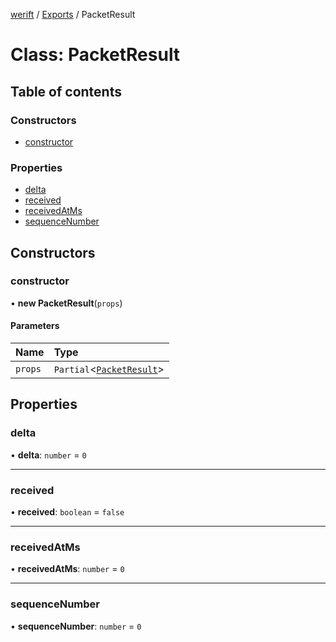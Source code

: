 [werift](../README.md) / [Exports](../modules.md) / PacketResult

# Class: PacketResult

## Table of contents

### Constructors

- [constructor](PacketResult.md#constructor)

### Properties

- [delta](PacketResult.md#delta)
- [received](PacketResult.md#received)
- [receivedAtMs](PacketResult.md#receivedatms)
- [sequenceNumber](PacketResult.md#sequencenumber)

## Constructors

### constructor

• **new PacketResult**(`props`)

#### Parameters

| Name | Type |
| :------ | :------ |
| `props` | `Partial`<[`PacketResult`](PacketResult.md)\> |

## Properties

### delta

• **delta**: `number` = `0`

___

### received

• **received**: `boolean` = `false`

___

### receivedAtMs

• **receivedAtMs**: `number` = `0`

___

### sequenceNumber

• **sequenceNumber**: `number` = `0`
